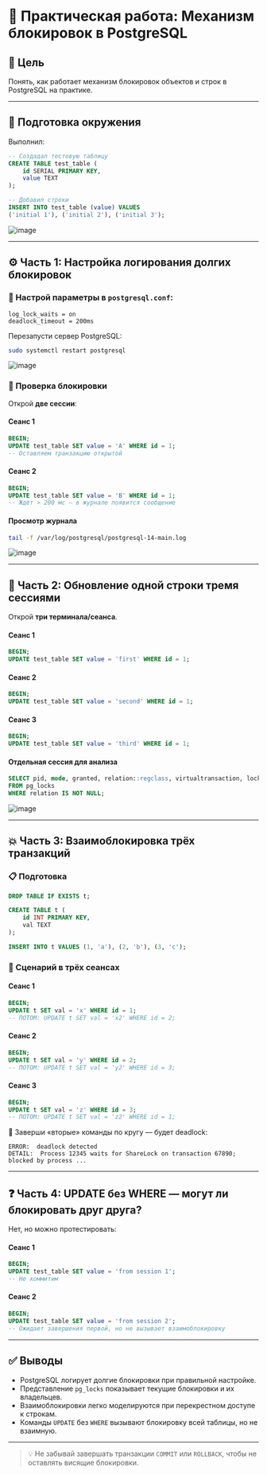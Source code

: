 # 🧪 Практическая работа: Механизм блокировок в PostgreSQL

## 🎯 Цель

Понять, как работает механизм блокировок объектов и строк в PostgreSQL на практике.

---

## 🔧 Подготовка окружения

Выполнил:

```sql
-- Создадал тестовую таблицу
CREATE TABLE test_table (
    id SERIAL PRIMARY KEY,
    value TEXT
);

-- Добавил строки
INSERT INTO test_table (value) VALUES 
('initial 1'), ('initial 2'), ('initial 3');
```

![image](https://github.com/user-attachments/assets/c6d350fd-ef96-4a4e-84fa-689c2be8d606)

---

## ⚙️ Часть 1: Настройка логирования долгих блокировок

### 📌 Настрой параметры в `postgresql.conf`:

```
log_lock_waits = on
deadlock_timeout = 200ms
```

Перезапусти сервер PostgreSQL:

```bash
sudo systemctl restart postgresql
```
![image](https://github.com/user-attachments/assets/6641d5af-dee4-4b92-9bb3-9c12936393b5)


### 🔎 Проверка блокировки

Открой **две сессии**:

#### Сеанс 1

```sql
BEGIN;
UPDATE test_table SET value = 'A' WHERE id = 1;
-- Оставляем транзакцию открытой
```

#### Сеанс 2

```sql
BEGIN;
UPDATE test_table SET value = 'B' WHERE id = 1;
-- Ждёт > 200 мс — в журнале появится сообщение
```

#### Просмотр журнала

```bash
tail -f /var/log/postgresql/postgresql-14-main.log
```
![image](https://github.com/user-attachments/assets/27780fa0-eb8a-4c07-bba0-2248d0382f33)

---

## 🔁 Часть 2: Обновление одной строки тремя сессиями

Открой **три терминала/сеанса**.

#### Сеанс 1

```sql
BEGIN;
UPDATE test_table SET value = 'first' WHERE id = 1;
```

#### Сеанс 2

```sql
BEGIN;
UPDATE test_table SET value = 'second' WHERE id = 1;
```

#### Сеанс 3

```sql
BEGIN;
UPDATE test_table SET value = 'third' WHERE id = 1;
```

#### Отдельная сессия для анализа

```sql
SELECT pid, mode, granted, relation::regclass, virtualtransaction, locktype
FROM pg_locks
WHERE relation IS NOT NULL;
```
![image](https://github.com/user-attachments/assets/a083f7c2-9923-48a1-91ea-a775430f059c)

---

## 💥 Часть 3: Взаимоблокировка трёх транзакций

### 📋 Подготовка

```sql
DROP TABLE IF EXISTS t;

CREATE TABLE t (
    id INT PRIMARY KEY,
    val TEXT
);

INSERT INTO t VALUES (1, 'a'), (2, 'b'), (3, 'c');
```

### 🧩 Сценарий в трёх сеансах

#### Сеанс 1

```sql
BEGIN;
UPDATE t SET val = 'x' WHERE id = 1;
-- ПОТОМ: UPDATE t SET val = 'x2' WHERE id = 2;
```

#### Сеанс 2

```sql
BEGIN;
UPDATE t SET val = 'y' WHERE id = 2;
-- ПОТОМ: UPDATE t SET val = 'y2' WHERE id = 3;
```

#### Сеанс 3

```sql
BEGIN;
UPDATE t SET val = 'z' WHERE id = 3;
-- ПОТОМ: UPDATE t SET val = 'z2' WHERE id = 1;
```

🔁 Заверши «вторые» команды по кругу — будет deadlock:

```
ERROR:  deadlock detected
DETAIL:  Process 12345 waits for ShareLock on transaction 67890; blocked by process ...
```

---

## ❓ Часть 4: UPDATE без WHERE — могут ли блокировать друг друга?

Нет, но можно протестировать:

#### Сеанс 1

```sql
BEGIN;
UPDATE test_table SET value = 'from session 1';
-- Не коммитим
```

#### Сеанс 2

```sql
BEGIN;
UPDATE test_table SET value = 'from session 2';
-- Ожидает завершения первой, но не вызывает взаимоблокировку
```

---

## ✅ Выводы

- PostgreSQL логирует долгие блокировки при правильной настройке.
- Представление `pg_locks` показывает текущие блокировки и их владельцев.
- Взаимоблокировки легко моделируются при перекрестном доступе к строкам.
- Команды `UPDATE` без `WHERE` вызывают блокировку всей таблицы, но не взаимную.

---

> 💡 Не забывай завершать транзакции `COMMIT` или `ROLLBACK`, чтобы не оставлять висящие блокировки.
